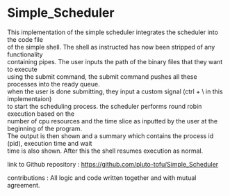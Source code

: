 # Simple_Scheduler

This implementation of the simple scheduler integrates the scheduler into the code file <br>
of the simple shell. The shell as instructed has now been stripped of any functionality <br>
containing pipes. The user inputs the path of the binary files that they want to execute <br>
using the submit command, the submit command pushes all these processes into the ready queue.<br>
when the user is done submitting, they input a custom signal (ctrl + \ in this implementaion)<br>
to start the scheduling process. the scheduler performs round robin execution based on the <br>
number of cpu resources and the time slice as inputted by the user at the beginning of the program.<br>
The output is then shown and a summary which contains the process id (pid), execution time and wait <br>
time is also shown. After this the shell resumes execution as normal.<br>

link to Github repository : https://github.com/pluto-tofu/Simple_Scheduler <br>

contributions : All logic and code written together and with mutual agreement.

